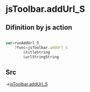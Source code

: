 # jsToolbar.addUrl_S

## Difinition by js action

```js.js

var=runAddUrl_S
	?func=jsToolbar.addUrl_S
		&titleString
		&urlStringString
```

## Src

->[jsToolbar.addUrl_S](https://github.com/puutaro/CommandClick/blob/master/app/src/main/java/com/puutaro/commandclick/fragment_lib/terminal_fragment/js_interface/toolbar/JsToolbar.kt#L123)


